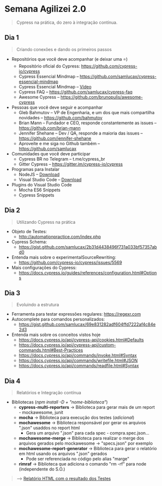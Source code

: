 # Semana Agilizei 2.0

>Cypress na prática, do zero à integração contínua.

## Dia 1

>Criando conexões e dando os primeiros passos

* Repositórios que você deve acompanhar (e deixar uma ⭐)
  * Repositório oficial do Cypress: <https://github.com/cypress-io/cypress>
  * Cypress Essencial Mindmap – <https://github.com/samlucax/cypress-essencial-mindmap>
  * Cypress Essencial Mindmap – [Vídeo](https://www.youtube.com/watch?v=utdYrFjs4Do)
  * Cypress FAQ – <https://github.com/samlucax/cypress-faq>
  * Awesome Cypress – <https://github.com/brunopulis/awesome-cypress>
* Pessoas que você deve seguir e acompanhar
  * Gleb Bahmutov – VP de Engenharia, e um dos que mais compartilha novidades – <https://github.com/bahmutov>
  * Brian Mann – Fundador e CEO, responde constantemente as issues – <https://github.com/brian-mann>
  * Jennifer Shehane – Dev / QA, responde a maioria das issues – <https://github.com/jennifer-shehane>
  * Aproveite e me siga no Github também – <https://github.com/samlucax>
* Comunidades que você deve participar
  * Cypress BR no Telegram – t.me/cypress_br
  * Gitter Cypress – <https://gitter.im/cypress-io/cypress>
* Programas para Instalar
  * NodeJS – [Download](https://nodejs.org/en/)
  * Visual Studio Code – [Download](https://code.visualstudio.com/)
* Plugins do Visual Studio Code
  * Mocha ES6 Snippets
  * Cypress Snippets

## Dia 2

>Utilizando Cypress na prática

* Objeto de Testes:
  * <http://automationpractice.com/index.php>
* Cypress Schema:
  * <https://gist.github.com/samlucax/2b31d4438496f731a033bf57357abd0>
* Entenda mais sobre o experimentalSourceRewriting:
  * <https://github.com/cypress-io/cypress/issues/5569>
* Mais configurações do Cypress:
  * <https://docs.cypress.io/guides/references/configuration.html#Options>

## Dia 3

>Evoluindo a estrutura

* Ferramenta para testar expressões regulares: <https://regexr.com>
* Autocomplete para comandos personalizados:
  * <https://gist.github.com/samlucax/69e831282adf604ffd7222af4c84e2d3>
* Entenda mais sobre os conceitos vistos hoje
  * <https://docs.cypress.io/api/cypress-api/cookies.html#Defaults>
  * <https://docs.cypress.io/api/cypress-api/custom-commands.html#Best-Practices>
  * <https://docs.cypress.io/api/commands/invoke.html#Syntax>
  * <https://docs.cypress.io/api/commands/writefile.html#JSON>
  * <https://docs.cypress.io/api/commands/readfile.html#Syntax>

## Dia 4

>Relatórios e Integração contínua

* Bibliotecas (_npm install -D + "nome-biblioteca"_)
  * **cypress-multi-reporters** -> Biblioteca para gerar mais de um report - mockawesome, junit
  * **mocha** -> Biblioteca para execução dos testes (_adicional_)
  * **mochawesome** -> Biblioteca responsável por gerar os arquivos ".json" usaddos no report html
    * Gera um arquivo ".json" para cada spec - compra.spec.json...
  * **mochawesome-merge** -> Biblioteca para realizar o merge dos arquivos gerados pelo mockawesome -> "specs.json" por exemplo
  * **mochawesome-report-generator** -> Biblioteca para gerar o relatório em html usando os arquivos ".json" gerados
    * Pode ser referenciada no código pelo alias "marge"
  * **rimraf** -> Biblioteca que adiciona o comando "rm -rf" para node (independente do S.O.)

> --> [Relatório HTML com o resultado dos Testes](https://ronaldotpinto.github.io/semana-agilizei-02/)
